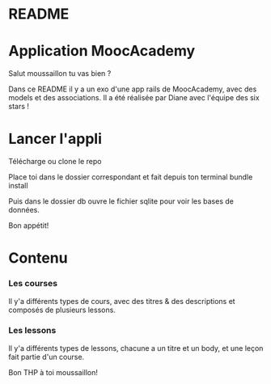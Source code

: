 # README

# Application MoocAcademy
Salut moussaillon tu vas bien ?

Dans ce README il y a un exo d'une app rails de MoocAcademy, avec des models et des associations. Il a été réalisée par Diane avec l'équipe des six stars !

# Lancer l'appli
Télécharge ou clone le repo

Place toi dans le dossier correspondant et fait depuis ton terminal bundle install

Puis dans le dossier db ouvre le fichier sqlite pour voir les bases de données.

Bon appétit!

# Contenu
### Les courses
Il y'a différents types de cours, avec des titres & des descriptions et composés de plusieurs lessons.

### Les lessons
Il y'a différents types de lessons, chacune a un titre et un body, et une leçon fait partie d'un course.

Bon THP à toi moussaillon!

